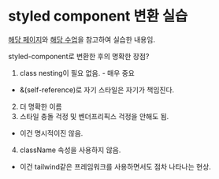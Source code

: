 # styled component 변환 실습

[해당 페이지](https://epicreact.dev/how-to-type-a-react-form-on-submit-handler/)와
[해당 수업](https://courses.joshwcomeau.com/css-for-js)을 참고하여 실습한 내용임.

styled-component로 변환한 후의 명확한 장점?

1. class nesting이 필요 없음. - 매우 중요

- &(self-reference)로 자기 스타일은 자기가 책임진다.

2. 더 명확한 이름
3. 스타일 충돌 걱정 및 벤더프리픽스 걱정을 안해도 됨.

- 이건 명시적이진 않음.

4. className 속성을 사용하지 않음.

- 이건 tailwind같은 프레임워크를 사용하면서도 점차 나타나는 현상.
